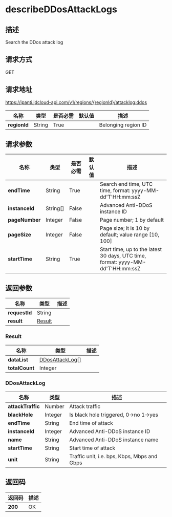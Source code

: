 # describeDDosAttackLogs


## 描述
Search the DDos attack log

## 请求方式
GET

## 请求地址
https://ipanti.jdcloud-api.com/v1/regions/{regionId}/attacklog:ddos

|名称|类型|是否必需|默认值|描述|
|---|---|---|---|---|
|**regionId**|String|True||Belonging region ID|

## 请求参数
|名称|类型|是否必需|默认值|描述|
|---|---|---|---|---|
|**endTime**|String|True||Search end time, UTC time, format: yyyy-MM-dd'T'HH:mm:ssZ|
|**instanceId**|String[]|False||Advanced Anti-DDoS instance ID|
|**pageNumber**|Integer|False||Page number; 1 by default|
|**pageSize**|Integer|False||Page size; it is 10 by default; value range [10, 100]|
|**startTime**|String|True||Start time, up to the latest 30 days, UTC time, format: yyyy-MM-dd'T'HH:mm:ssZ|


## 返回参数
|名称|类型|描述|
|---|---|---|
|**requestId**|String||
|**result**|[Result](##Result)||


### <a name="Result">Result</a>
|名称|类型|描述|
|---|---|---|
|**dataList**|[DDosAttackLog[]](##DDosAttackLog)||
|**totalCount**|Integer||
### <a name="DDosAttackLog">DDosAttackLog</a>
|名称|类型|描述|
|---|---|---|
|**attackTraffic**|Number|Attack traffic|
|**blackHole**|Integer|Is black hole triggered, 0->no  1->yes|
|**endTime**|String|End time of attack|
|**instanceId**|Integer|Advanced Anti-DDoS instance ID|
|**name**|String|Advanced Anti-DDoS instance name|
|**startTime**|String|Start time of attack|
|**unit**|String|Traffic unit, i.e. bps, Kbps, Mbps and Gbps|

## 返回码
|返回码|描述|
|---|---|
|**200**|OK|
